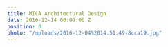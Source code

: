 ```yaml
---
title: MICA Architectural Design
date: 2016-12-14 00:00:00 Z
position: 0
photo: "/uploads/2016-12-04%2014.51.49-8cca19.jpg"
---
```


